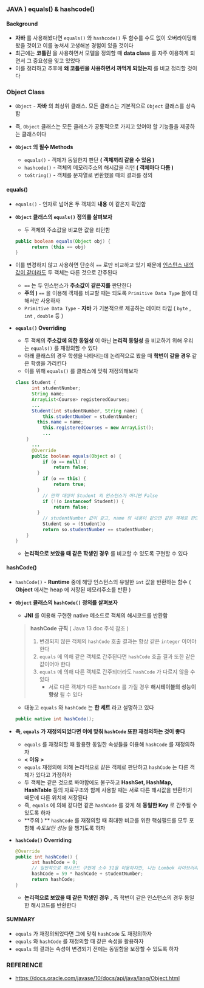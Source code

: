 ### JAVA ) equals() & hashcode()



#### Background

- **자바** 를 사용해봤다면 `equals()` 와 `hashcode()`  두 함수를 수도 없이 오버라이딩해봤을 것이고 이를 놓쳐서 고생해본 경험이 있을 것이다
- 최근에는 **코틀린** 을 사용하면서 모델을 정의할 때 **data class** 를 자주 이용하게 되면서 그 중요성을 잊고 있었다
- 이를 정리하고 추후에 **왜 코틀린을 사용하면서 까먹게 되었는지** 를 비교 정리할 것이다



### Object Class

- `Object` - **자바** 의 최상위 클래스. 모든 클래스는 기본적으로 `Object` 클래스를 상속함

- 즉, `Object` 클래스는 모든 클래스가 공통적으로 가지고 있어야 할 기능들을 제공하는 클래스이다
- **`Object` 의 필수 Methods**
  - `equals()` - 객체가 동일한지 판단 **( 객체끼리 같을 수 있음 )**
  - `hashcode()` - 객체의 메모리주소의 해시값을 리턴 **( 객체마다 다름 )**
  - `toString()` - 객체를 문자열로 변환했을 때의 결과를 정의



#### equals()

- `equals()` - 인자로 넘어온 두 객체의 **내용** 이 같은지 확인함

- **`Object` 클래스의 `equals()` 정의를 살펴보자**

  - 두 객체의 주소값을 비교한 값을 리턴함

  ~~~java
  public boolean equals(Object obj) {
  		return (this == obj)
  } 
  ~~~

- 이를 변경하지 않고 사용하면 단순히 `==` 로만 비교하고 있기 때문에 <u>인스턴스 내의 값이 같더라도</u> 두 객체는 다른 것으로 간주된다

  - `==` 는 두 인스턴스가 **주소값이 같은지를** 판단한다
  - **주의 )** `==` 을 이용해 객체를 비교할 때는 되도록 `Primitive Data Type` 들에 대해서만 사용하자
  - `Primitive Data Type` - **자바** 가 기본적으로 제공하는 데이터 타입 ( `byte` , `int` , `double` 등 )

- **`equals()` Overriding**

  - 두 객체의 **주소값에 의한 동일성** 이 아닌 **논리적 동일성** 을 비교하기 위해 우리는 `equals()` 를 재정의할 수 있다
  - 아래 클래스의 경우 학생을 나타내는데 논리적으로 봤을 때 **학번이 같을 경우** 같은 학생을 가리킨다
  - 이를 위해 `equals()` 를 클래스에 맞춰 재정의해보자

  ~~~java
  class Student {
  		int studentNumber;
    	String name;
    	ArrayList<Course> registeredCourses;
    	...
    	Student(int studentNumber, String name) {
        	this.studentNumber = studentNumber;
          this.name = name;
        	this.registeredCourses = new ArrayList();
        	...
      }
    	...
   		@Override
    	public boolean equals(Object o) {
        	if (o == null) {
            	return false;
          }
        	if (o == this) {
            	return true;
          }
        	// 만약 대상이 Student 의 인스턴스가 아니면 False
        	if (!(o instanceof Student)) {
            	return false;
          }
        	// studentNumber 값이 같고, name 의 내용이 같으면 같은 객체로 판단
        	Student so = (Student)o
        	return so.studentNumber == studentNumber;
      }
  }
  ~~~

  - **논리적으로 보았을 때 같은 학생인 경우** 를 비교할 수 있도록 구현할 수 있다



#### hashCode()

- `hashCode()` - **Runtime** 중에 해당 인스턴스의 유일한 `int` 값을 반환하는 함수 ( **Object** 에서는 heap 에 저장된 메모리주소를 반환 )

- **`Object` 클래스의 `hashCode()` 정의를 살펴보자**

  - **JNI** 를 이용해 구현한 native 메소드로 객체의 해시코드를 반환함

  > **hashCode 규칙** ( Java 13 doc 주석 참조 )
  >
  > 1. 변경되지 않은 객체의 `hashCode` 호출 결과는 항상 같은 `integer` 이어야 한다
  > 2. `equals` 에 의해 같은 객체로 간주된다면 `hashCode` 호출 결과 또한 같은 값이어야 한다
  > 3. `equals` 에 의해 다른 객체로 간주되더라도 `hashCode` 가 다르지 않을 수 있다
  >    - 서로 다른 객체가 다른 `hashCode` 를 가질 경우 **해시테이블의 성능이 향상** 될 수 있다

  - 대놓고 `equals` 와 `hashCode` 는 **한 세트** 라고 설명하고 있다

  ~~~java
  public native int hashCode();
  ~~~

- **즉, `equals` 가 재정의되었다면 이에 맞춰 `hashCode` 또한 재정의하는 것이 좋다**

  - `equals` 를 재정의할 때 활용한 동일한 속성들을 이용해 `hashCode` 를 재정의하자
  - **< 이유 >** 
  - `equals` 재정의에 의해 논리적으로 같은 객체로 판단하고 `hashCode` 는 다른 객체가 있다고 가정하자
  - 두 객체는 같은 것으로 봐야함에도 불구하고 **HashSet, HashMap, HashTable** 등의 자료구조와 함께 사용할 때는 서로 다른 해시값을 반환하기 때문에 다른 위치에 저장된다
  - 즉, `equals` 에 의해 같다면 같은 `hashCode` 를 갖게 해 **동일한 Key** 로 간주될 수 있도록 하자
  - **주의 ) ** `hashCode` 를 재정의할 때 최대한 비교를 위한 핵심필드를 모두 포함해 *속도보단 성능* 을 챙기도록 하자

- **`hashCode()` Overriding**

  ~~~java
  @Override
  public int hashCode() {
    	int hashCode = 0;
    	// 일반적으로 해시코드 구현에 소수 31을 이용하지만, 나는 Lombok 라이브러리에서 해시코드를 위해 사용하는 59 를 사용한다
    	hashCode = 59 * hashCode + studentNumber;
    	return hashCode;
  }
  ~~~

  - **논리적으로 보았을 때 같은 학생인 경우** , 즉 학번이 같은 인스턴스의 경우 동일한 해시코드를 반환한다



#### SUMMARY

- `equals` 가 재정의되었다면 그에 맞춰 `hashCode` 도 재정의하자
- `equals` 와 `hashCode` 를 재정의할 때 같은 속성을 활용하자
- `equals` 의 결과는 속성이 변경되기 전에는 동일함을 보장할 수 있도록 하자



### REFERENCE

- https://docs.oracle.com/javase/10/docs/api/java/lang/Object.html